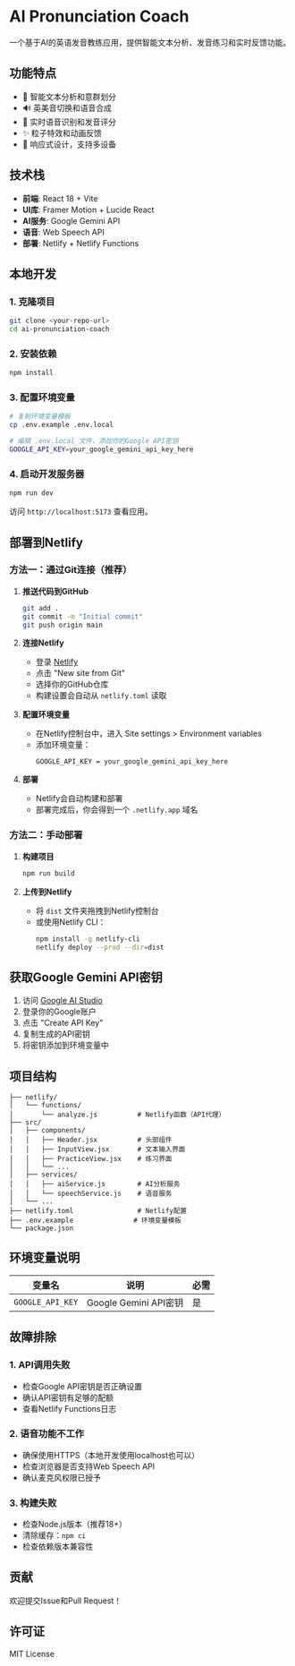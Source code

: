 # AI Pronunciation Coach

一个基于AI的英语发音教练应用，提供智能文本分析、发音练习和实时反馈功能。

## 功能特点

- 🎯 智能文本分析和意群划分
- 🔊 英美音切换和语音合成
- 🎤 实时语音识别和发音评分
- ✨ 粒子特效和动画反馈
- 📱 响应式设计，支持多设备

## 技术栈

- **前端**: React 18 + Vite
- **UI库**: Framer Motion + Lucide React
- **AI服务**: Google Gemini API
- **语音**: Web Speech API
- **部署**: Netlify + Netlify Functions

## 本地开发

### 1. 克隆项目

```bash
git clone <your-repo-url>
cd ai-pronunciation-coach
```

### 2. 安装依赖

```bash
npm install
```

### 3. 配置环境变量

```bash
# 复制环境变量模板
cp .env.example .env.local

# 编辑 .env.local 文件，添加你的Google API密钥
GOOGLE_API_KEY=your_google_gemini_api_key_here
```

### 4. 启动开发服务器

```bash
npm run dev
```

访问 `http://localhost:5173` 查看应用。

## 部署到Netlify

### 方法一：通过Git连接（推荐）

1. **推送代码到GitHub**
   ```bash
   git add .
   git commit -m "Initial commit"
   git push origin main
   ```

2. **连接Netlify**
   - 登录 [Netlify](https://netlify.com)
   - 点击 "New site from Git"
   - 选择你的GitHub仓库
   - 构建设置会自动从 `netlify.toml` 读取

3. **配置环境变量**
   - 在Netlify控制台中，进入 Site settings > Environment variables
   - 添加环境变量：
     ```
     GOOGLE_API_KEY = your_google_gemini_api_key_here
     ```

4. **部署**
   - Netlify会自动构建和部署
   - 部署完成后，你会得到一个 `.netlify.app` 域名

### 方法二：手动部署

1. **构建项目**
   ```bash
   npm run build
   ```

2. **上传到Netlify**
   - 将 `dist` 文件夹拖拽到Netlify控制台
   - 或使用Netlify CLI：
     ```bash
     npm install -g netlify-cli
     netlify deploy --prod --dir=dist
     ```

## 获取Google Gemini API密钥

1. 访问 [Google AI Studio](https://makersuite.google.com/app/apikey)
2. 登录你的Google账户
3. 点击 "Create API Key"
4. 复制生成的API密钥
5. 将密钥添加到环境变量中

## 项目结构

```
├── netlify/
│   └── functions/
│       └── analyze.js          # Netlify函数（API代理）
├── src/
│   ├── components/
│   │   ├── Header.jsx          # 头部组件
│   │   ├── InputView.jsx       # 文本输入界面
│   │   ├── PracticeView.jsx    # 练习界面
│   │   └── ...
│   ├── services/
│   │   ├── aiService.js        # AI分析服务
│   │   └── speechService.js    # 语音服务
│   └── ...
├── netlify.toml                # Netlify配置
├── .env.example               # 环境变量模板
└── package.json
```

## 环境变量说明

| 变量名 | 说明 | 必需 |
|--------|------|------|
| `GOOGLE_API_KEY` | Google Gemini API密钥 | 是 |

## 故障排除

### 1. API调用失败
- 检查Google API密钥是否正确设置
- 确认API密钥有足够的配额
- 查看Netlify Functions日志

### 2. 语音功能不工作
- 确保使用HTTPS（本地开发使用localhost也可以）
- 检查浏览器是否支持Web Speech API
- 确认麦克风权限已授予

### 3. 构建失败
- 检查Node.js版本（推荐18+）
- 清除缓存：`npm ci`
- 检查依赖版本兼容性

## 贡献

欢迎提交Issue和Pull Request！

## 许可证

MIT License